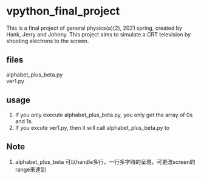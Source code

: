 # vpython_final_project
This is a final project of general physics(a)(2), 2021 spring, created by Hank, Jerry and Johnny. This project aims to simulate a CRT television by shooting electrons to the screen.
## files
alphabet_plus_beta.py   
ver1.py

## usage
1. If you only execute alphabet_plus_beta.py, you only get the array of 0s and 1s.
2. If you excute ver1.py, then it will call alphabet_plus_beta.py to 

## Note
1. alphabet_plus_beta 可以handle多行，一行多字時的呈現，可更改screen的range來達到
